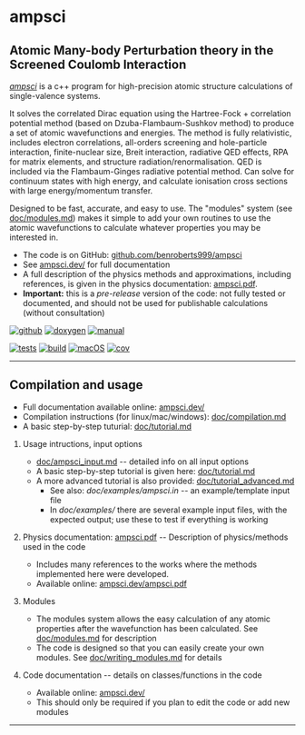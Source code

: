 # ampsci

## Atomic Many-body Perturbation theory in the Screened Coulomb Interaction

[_ampsci_](https://ampsci.dev/)
is a c++ program for high-precision atomic structure calculations of single-valence systems.

It solves the correlated Dirac equation using the Hartree-Fock + correlation potential method (based on Dzuba-Flambaum-Sushkov method) to produce a set of atomic wavefunctions and energies.
The method is fully relativistic, includes electron correlations, all-orders screening and hole-particle interaction, finite-nuclear size, Breit interaction, radiative QED effects, RPA for matrix elements, and structure radiation/renormalisation.
QED is included via the Flambaum-Ginges radiative potential method.
Can solve for continuum states with high energy, and calculate ionisation cross sections with large energy/momentum transfer.

Designed to be fast, accurate, and easy to use.
The "modules" system (see [doc/modules.md](doc/modules.md)) makes it simple to add your own routines to use the atomic wavefunctions to calculate whatever properties you may be interested in.

* The code is on GitHub: [github.com/benroberts999/ampsci](https://github.com/benroberts999/ampsci)
* See [ampsci.dev/](https://ampsci.dev/) for full documentation
* A full description of the physics methods and approximations, including references,
is given in the physics documentation: [ampsci.pdf][man-url].
* **Important:** this is a _pre-release_ version of the code: not fully tested or documented, and should not be used for publishable calculations (without consultation)

[![github][github-badge]](https://github.com/benroberts999/ampsci)
[![doxygen][doxygen-badge]][docs-url]
[![manual][manual-badge]][man-url]

[![tests][tests-badge-v2]][tests-url]
[![build][build-badge-v2]][build-url]
[![macOS][macOS-badge-v2]][macOS-url]
[![cov][cov-badge-v2]][cov-url]

--------------------------------------------------------------------------------

## Compilation and usage

* Full documentation available online: [ampsci.dev/](https://ampsci.dev/)
* Compilation instructions (for linux/mac/windows): [doc/compilation.md](doc/compilation.md)
* A basic step-by-step tuturial: [doc/tutorial.md](doc/tutorial.md)

 1. Usage intructions, input options
    * [doc/ampsci_input.md](doc/ampsci_input.md) -- detailed info on all input options
    * A basic step-by-step tutorial is given here: [doc/tutorial.md](doc/tutorial.md)
    * A more advanced tutorial is also provided: [doc/tutorial_advanced.md](doc/tutorial_advanced.md)
      * See also: _doc/examples/ampsci.in_ -- an example/template input file
      * In _doc/examples/_ there are several example input files, with the expected output; use these to test if everything is working

 2. Physics documentation: [ampsci.pdf](https://ampsci.dev/ampsci.pdf) -- Description of physics/methods used in the code
    * Includes many references to the works where the methods implemented here were developed.
    * Available online: [ampsci.dev/ampsci.pdf](https://ampsci.dev/ampsci.pdf)

 3. Modules
    * The modules system allows the easy calculation of any atomic properties after the wavefunction has been calculated. See [doc/modules.md](doc/modules.md) for description
    * The code is designed so that you can easily create your own modules. See [doc/writing_modules.md](doc/writing_modules.md) for details

 4. Code documentation -- details on classes/functions in the code
    * Available online: [ampsci.dev/](https://ampsci.dev/)
    * This should only be required if you plan to edit the code or add new modules

--------------------------------------------------------------------------------

[tests-badge]: https://github.com/benroberts999/ampsci/actions/workflows/tests.yml/badge.svg
[tests-url]: https://github.com/benroberts999/ampsci/actions/workflows/tests.yml
[build-badge]: https://github.com/benroberts999/ampsci/actions/workflows/build.yml/badge.svg
[build-url]: https://github.com/benroberts999/ampsci/actions/workflows/build.yml
[macOS-badge]: https://github.com/benroberts999/ampsci/actions/workflows/macOS.yml/badge.svg
[macOS-url]: https://github.com/benroberts999/ampsci/actions/workflows/macOS.yml
[doxygen-badge]: https://img.shields.io/badge/documentation-ampsci.dev/-blue
[docs-url]: https://ampsci.dev/
[manual-badge]: https://img.shields.io/badge/documentation-physics%20(pdf)-blue
[man-url]: https://ampsci.dev/ampsci.pdf
[cov-badge]: https://codecov.io/gh/benroberts999/ampsci/branch/main/graph/badge.svg?token=3M5MH5QXLL
[cov-url]: https://codecov.io/gh/benroberts999/ampsci
[c++-badge]: https://img.shields.io/badge/c++-17-blue
[github-badge]: https://img.shields.io/badge/Code%20available:-GitHub-blueviolet?style=flat&logo=github&logoColor=white

[tests-badge-v2]: tests-badge.svg
[build-badge-v2]: build-badge.svg
[macOS-badge-v2]: macOS-badge.svg
[cov-badge-v2]: cov-badge.svg
